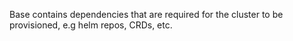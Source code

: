 Base contains dependencies that are required for the cluster to be provisioned, e.g helm repos, CRDs, etc.